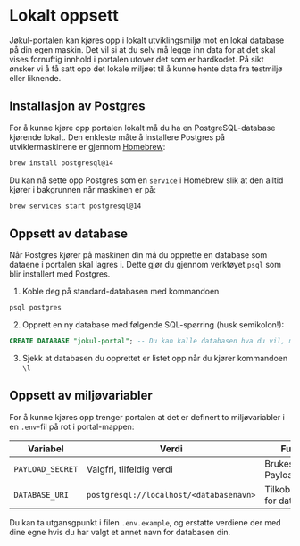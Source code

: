 # Lokalt oppsett

Jøkul-portalen kan kjøres opp i lokalt utviklingsmiljø mot en lokal database på din egen maskin. Det vil si at du selv må legge inn data for at det skal vises fornuftig innhold i portalen utover det som er hardkodet. På sikt ønsker vi å få satt opp det lokale miljøet til å kunne hente data fra testmiljø eller liknende.

## Installasjon av Postgres

For å kunne kjøre opp portalen lokalt må du ha en PostgreSQL-database kjørende lokalt. Den enkleste måte å installere Postgres på utviklermaskinene er gjennom [Homebrew](https://brew.sh/):

```sh
brew install postgresql@14
```

Du kan nå sette opp Postgres som en `service` i Homebrew slik at den alltid kjører i bakgrunnen når maskinen er på:

```sh
brew services start postgresql@14
```

## Oppsett av database

Når Postgres kjører på maskinen din må du opprette en database som dataene i portalen skal lagres i. Dette gjør du gjennom verktøyet `psql` som blir installert med Postgres.

1. Koble deg på standard-databasen med kommandoen

```sh
psql postgres
```

2. Opprett en ny database med følgende SQL-spørring (husk semikolon!):

```sql
CREATE DATABASE "jokul-portal"; -- Du kan kalle databasen hva du vil, men vi anbefaler jokul-portal
```

3. Sjekk at databasen du opprettet er listet opp når du kjører kommandoen `\l`

## Oppsett av miljøvariabler

For å kunne kjøres opp trenger portalen at det er definert to miljøvariabler i en `.env`-fil på rot i portal-mappen:

| Variabel         | Verdi                                   | Funksjon                        |
| ---------------- | --------------------------------------- | ------------------------------- |
| `PAYLOAD_SECRET` | Valgfri, tilfeldig verdi                | Brukes internt av Payload       |
| `DATABASE_URI`   | `postgresql://localhost/<databasenavn>` | Tilkoblingsstreng for databasen |

Du kan ta utgansgpunkt i filen `.env.example`, og erstatte verdiene der med dine egne hvis du har valgt et annet navn for databasen din.
